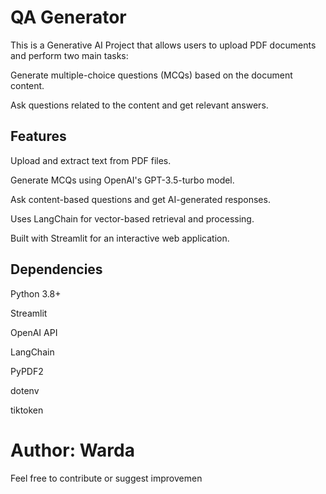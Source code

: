 # **QA Generator**

This is a Generative AI Project that allows users to upload PDF documents and perform two main tasks:

Generate multiple-choice questions (MCQs) based on the document content.

Ask questions related to the content and get relevant answers.

## **Features**

Upload and extract text from PDF files.

Generate MCQs using OpenAI's GPT-3.5-turbo model.

Ask content-based questions and get AI-generated responses.

Uses LangChain for vector-based retrieval and processing.

Built with Streamlit for an interactive web application.

## **Dependencies**

Python 3.8+

Streamlit

OpenAI API

LangChain

PyPDF2

dotenv

tiktoken


# **Author: Warda** 

Feel free to contribute or suggest improvemen
